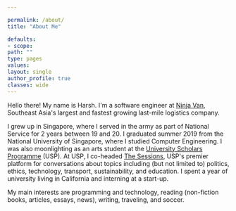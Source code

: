 ```yaml
---

permalink: /about/
title: "About Me"

defaults:
- scope:
path: ""
type: pages
values:
layout: single
author_profile: true
classes: wide
---
```


Hello there! My name is Harsh. I'm a software engineer at [Ninja Van](https://www.ninjavan.co), Southeast Asia's largest and fastest growing last-mile logistics company.

I grew up in Singapore, where I served in the army as part of National Service for 2 years between 19 and 20. I graduated summer 2019 from the National University of Singapore, where I studied Computer Engineering. I was also moonlighting as an arts student at the [University Scholars Programme](http://www.usp.nus.edu.sg) (USP). At USP, I co-headed [The Sessions](http://www.usp.nus.edu.sg/life-at-usp/interest-groups/239-the-sessions), USP's premier platform for conversations about topics including (but not limited to) politics, ethics, technology, transport, sustainability, and education. I spent a year of university living in California and interning at a start-up.

My main interests are programming and technology, reading (non-fiction books, articles, essays, news), writing, traveling, and soccer.


